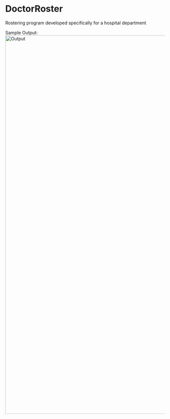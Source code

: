 # DoctorRoster
Rostering program developed specifically for a hospital department

Sample Output:
<img width="1197" alt="Output" src="https://github.com/SamChenYu/DoctorRoster/assets/150127006/85cd3328-b26f-457a-b880-0f63e7fa5082">
